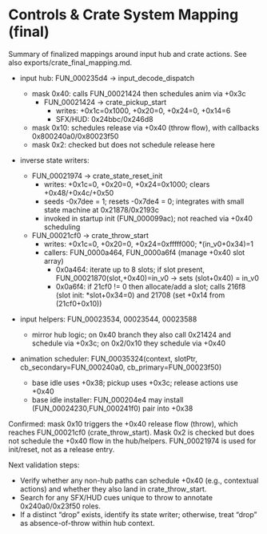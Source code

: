 # Controls & Crate System Mapping (final)

Summary of finalized mappings around input hub and crate actions. See also exports/crate_final_mapping.md.

- input hub: FUN_000235d4 → input_decode_dispatch
  - mask 0x40: calls FUN_00021424 then schedules anim via +0x3c
    - FUN_00021424 → crate_pickup_start
      - writes: +0x1c=0x1000, +0x20=0, +0x24=0, +0x14=6
      - SFX/HUD: 0x24bbc/0x246d8
  - mask 0x10: schedules release via +0x40 (throw flow), with callbacks 0x800240a0/0x80023f50
  - mask 0x2: checked but does not schedule release here

- inverse state writers:
  - FUN_00021974 → crate_state_reset_init
    - writes: +0x1c=0, +0x20=0, +0x24=0x1000; clears +0x48/+0x4c/+0x50
    - seeds -0x7dee = 1; resets -0x7de4 = 0; integrates with small state machine at 0x21878/0x2193c
    - invoked in startup init (FUN_000099ac); not reached via +0x40 scheduling
  - FUN_00021cf0 → crate_throw_start
    - writes: +0x1c=0, +0x20=0, +0x24=0xfffff000; *(in_v0+0x34)=1
    - callers: FUN_0000a464, FUN_0000a6f4 (manage +0x40 slot array)
      - 0x0a464: iterate up to 8 slots; if slot present, FUN_00021870(slot,+0x40)=in_v0 → sets (slot+0x40) = in_v0
      - 0x0a6f4: if 21cf0 != 0 then allocate/add a slot; calls 216f8 (slot init: *slot+0x34=0) and 21708 (set +0x14 from (21cf0+0x10))

- input helpers: FUN_00023534, 00023544, 00023588
  - mirror hub logic; on 0x40 branch they also call 0x21424 and schedule via +0x3c; on 0x2/0x10 they schedule via +0x40

- animation scheduler: FUN_00035324(context, slotPtr, cb_secondary=FUN_000240a0, cb_primary=FUN_00023f50)
  - base idle uses +0x38; pickup uses +0x3c; release actions use +0x40
  - base idle installer: FUN_000204e4 may install (FUN_00024230,FUN_000241f0) pair into +0x38

Confirmed: mask 0x10 triggers the +0x40 release flow (throw), which reaches FUN_00021cf0 (crate_throw_start). Mask 0x2 is checked but does not schedule the +0x40 flow in the hub/helpers. FUN_00021974 is used for init/reset, not as a release entry.

Next validation steps:

- Verify whether any non-hub paths can schedule +0x40 (e.g., contextual actions) and whether they also land in crate_throw_start.
- Search for any SFX/HUD cues unique to throw to annotate 0x240a0/0x23f50 roles.
- If a distinct “drop” exists, identify its state writer; otherwise, treat “drop” as absence-of-throw within hub context.
